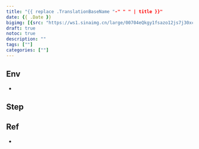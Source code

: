 ```yaml
---
title: "{{ replace .TranslationBaseName "-" " " | title }}"
date: {{ .Date }}
bigimg: [{src: "https://ws1.sinaimg.cn/large/00704eQkgy1fsazo12js7j30xc0c5auf.jpg", desc: "Photo via unsplash"}]
draft: true
notoc: true
description: ""
tags: [""]
categories: [""]
---
```


## Env

- 


## Step



## Ref

- 